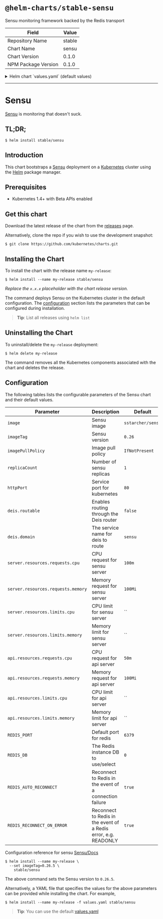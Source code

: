 # `@helm-charts/stable-sensu`

Sensu monitoring framework backed by the Redis transport

| Field               | Value  |
| ------------------- | ------ |
| Repository Name     | stable |
| Chart Name          | sensu  |
| Chart Version       | 0.1.0  |
| NPM Package Version | 0.1.0  |

<details>

<summary>Helm chart `values.yaml` (default values)</summary>

```yaml
# Docker image name
image: 'sstarcher/sensu'
# Docker image tag
imageTag: '0.26'

# Image pull policy for the container
pullPolicy: 'IfNotPresent'

# How many sensu containers to spawn
replicaCount: 1

# How to publish the service http://kubernetes.io/docs/user-guide/services/#publishing-services---service-types
serviceType: ClusterIP

# Service port to expose Sensu on
httpPort: 4567

# If set to true, the service will be exposed via the Deis Router if setup https://github.com/deis/router
deis:
  routable: false
  domains: sensu

# CPU and Memory limit and request for Sensu Server
server:
  resources:
    requests:
      cpu: 100m
      memory: 100Mi
# CPU and Memory limit and request for Sensu Api
api:
  resources:
    requests:
      cpu: 50m
      memory: 100Mi

# Redis configuration
REDIS_PORT: 6379
REDIS_DB: 0
REDIS_AUTO_RECONNECT: true
REDIS_RECONNECT_ON_ERROR: true

# Redis chart configuration
redis:
  persistence:
    enabled: false
```

</details>

---

# Sensu

[Sensu](https://sensuapp.org/) is monitoring that doesn't suck.

## TL;DR;

```console
$ helm install stable/sensu
```

## Introduction

This chart bootstraps a [Sensu](https://github.com/sstarcher/docker-sensu) deployment on a [Kubernetes](http://kubernetes.io) cluster using the [Helm](https://helm.sh) package manager.

## Prerequisites

- Kubernetes 1.4+ with Beta APIs enabled

## Get this chart

Download the latest release of the chart from the [releases](../../../releases) page.

Alternatively, clone the repo if you wish to use the development snapshot:

```console
$ git clone https://github.com/kubernetes/charts.git
```

## Installing the Chart

To install the chart with the release name `my-release`:

```console
$ helm install --name my-release stable/sensu
```

_Replace the `x.x.x` placeholder with the chart release version._

The command deploys Sensu on the Kubernetes cluster in the default configuration. The [configuration](#configuration) section lists the parameters that can be configured during installation.

> **Tip**: List all releases using `helm list`

## Uninstalling the Chart

To uninstall/delete the `my-release` deployment:

```console
$ helm delete my-release
```

The command removes all the Kubernetes components associated with the chart and deletes the release.

## Configuration

The following tables lists the configurable parameters of the Sensu chart and their default values.

| Parameter                          | Description                                                     | Default           |
| ---------------------------------- | --------------------------------------------------------------- | ----------------- |
| `image`                            | Sensu image                                                     | `sstarcher/sensu` |
| `imageTag`                         | Sensu version                                                   | `0.26`            |
| `imagePullPolicy`                  | Image pull policy                                               | `IfNotPresent`    |
| `replicaCount`                     | Number of sensu replicas                                        | `1`               |
| `httpPort`                         | Service port for kubernetes                                     | `80`              |
| `deis.routable`                    | Enables routing through the Deis router                         | `false`           |
| `deis.domain`                      | The service name for deis to route                              | `sensu`           |
| `server.resources.requests.cpu`    | CPU request for sensu server                                    | `100m`            |
| `server.resources.requests.memory` | Memory request for sensu server                                 | `100Mi`           |
| `server.resources.limits.cpu`      | CPU limit for sensu server                                      | ``                |
| `server.resources.limits.memory`   | Memory limit for sensu server                                   | ``                |
| `api.resources.requests.cpu`       | CPU request for api server                                      | `50m`             |
| `api.resources.requests.memory`    | Memory request for api server                                   | `100Mi`           |
| `api.resources.limits.cpu`         | CPU limit for api server                                        | ``                |
| `api.resources.limits.memory`      | Memory limit for api server                                     | ``                |
| `REDIS_PORT`                       | Default port for redis                                          | `6379`            |
| `REDIS_DB`                         | The Redis instance DB to use/select                             | `0`               |
| `REDIS_AUTO_RECONNECT`             | Reconnect to Redis in the event of a connection failure         | `true`            |
| `REDIS_RECONNECT_ON_ERROR`         | Reconnect to Redis in the event of a Redis error, e.g. READONLY | `true`            |

Configuration reference for sensu [Sensu/Docs](https://sensuapp.org/docs/latest/reference/)

```console
$ helm install --name my-release \
  --set imageTag=0.26.5 \
    stable/sensu
```

The above command sets the Sensu version to `0.26.5`.

Alternatively, a YAML file that specifies the values for the above parameters can be provided while installing the chart. For example,

```console
$ helm install --name my-release -f values.yaml stable/sensu
```

> **Tip**: You can use the default [values.yaml](values.yaml)
